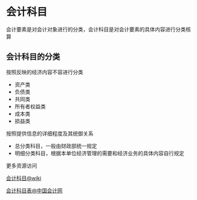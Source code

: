 # 会计科目

会计要素是对会计对象进行的分类，会计科目是对会计要素的具体内容进行分类核算

## 会计科目的分类

按照反映的经济内容不容进行分类

- 资产类
- 负债类
- 共同类
- 所有者权益类
- 成本类
- 损益类

按照提供信息的详细程度及其统御关系

- 总分类科目，一般由财政部统一规定
- 明细分类科目，根据本单位经济管理的需要和经济业务的具体内容自行规定

更多资源访问

[会计科目@wiki](https://zh.wikipedia.org/wiki/%E6%9C%83%E8%A8%88%E7%A7%91%E7%9B%AE%E8%A1%A8)

[会计科目表@中国会计网](http://www.canet.com.cn/acc/kemu/kmb/201603/516332.html)
